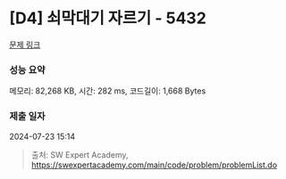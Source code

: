 # [D4] 쇠막대기 자르기 - 5432 

[문제 링크](https://swexpertacademy.com/main/code/problem/problemDetail.do?contestProbId=AWVl47b6DGMDFAXm) 

### 성능 요약

메모리: 82,268 KB, 시간: 282 ms, 코드길이: 1,668 Bytes

### 제출 일자

2024-07-23 15:14



> 출처: SW Expert Academy, https://swexpertacademy.com/main/code/problem/problemList.do